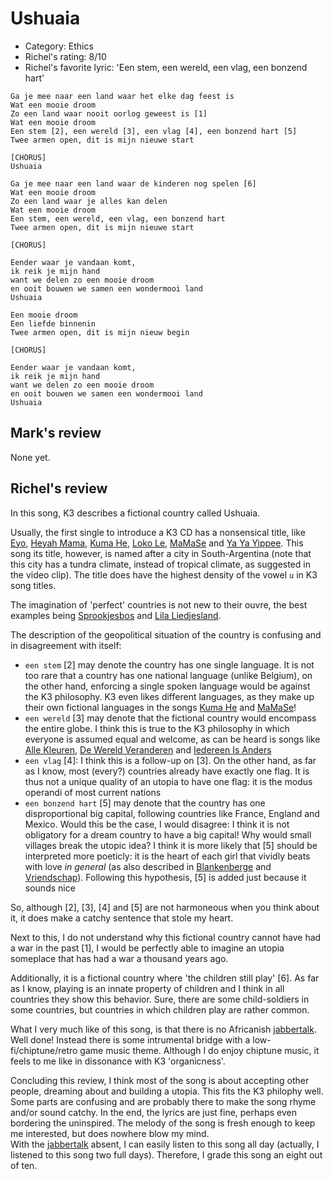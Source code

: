 # Ushuaia

 * Category: Ethics
 * Richel's rating: 8/10
 * Richel's  favorite lyric: 'Een stem, een wereld, een vlag, een bonzend hart'

```
Ga je mee naar een land waar het elke dag feest is
Wat een mooie droom
Zo een land waar nooit oorlog geweest is [1]
Wat een mooie droom
Een stem [2], een wereld [3], een vlag [4], een bonzend hart [5]
Twee armen open, dit is mijn nieuwe start

[CHORUS]
Ushuaia

Ga je mee naar een land waar de kinderen nog spelen [6]
Wat een mooie droom
Zo een land waar je alles kan delen
Wat een mooie droom
Een stem, een wereld, een vlag, een bonzend hart
Twee armen open, dit is mijn nieuwe start

[CHORUS]

Eender waar je vandaan komt,
ik reik je mijn hand
want we delen zo een mooie droom
en ooit bouwen we samen een wondermooi land
Ushuaia

Een mooie droom
Een liefde binnenin
Twee armen open, dit is mijn nieuw begin

[CHORUS]

Eender waar je vandaan komt,
ik reik je mijn hand
want we delen zo een mooie droom
en ooit bouwen we samen een wondermooi land
Ushuaia
```

## Mark's review

None yet.

## Richel's review

In this song, K3 describes a fictional country called Ushuaia.

Usually, the first single to introduce a K3 CD has a nonsensical title, like
[Eyo](Eyo.md), [Heyah Mama](HeyahMama.md), [Kuma He](KumaHe.md), [Loko Le](LokoLe.md),
[MaMaSe](MaMaSe.md) and [Ya Ya Yippee](YaYaYippee.md). This song its title, however, is named
after a city in South-Argentina (note that this city has a tundra climate, instead of tropical climate,
as suggested in the video clip). The title does have the highest density of the vowel `u` in K3 song titles.

The imagination of 'perfect' countries is not new to their ouvre, 
the best examples being [Sprookjesbos](Sprookjesbos.md) and [Lila Liedjesland](LilaLiedjesland.md).

The description of the geopolitical situation of the country is confusing and in disagreement with itself:

 * `een stem` [2] may denote the country has one single language. It is not too rare that a country has one national language (unlike Belgium),
   on the other hand, enforcing a single spoken language would be against the K3 philosophy. K3 even likes different languages, as they make up
   their own fictional languages in the songs [Kuma He](KumaHe.md) and [MaMaSe](MaMaSe.md)!  
 * `een wereld` [3] may denote that the fictional country would encompass the entire globe. 
   I think this is true to the K3 philosophy in which everyone is assumed equal and welcome, 
   as can be heard is songs like [Alle Kleuren](AlleKleuren.md), 
   [De Wereld Veranderen](DeWereldVeranderen.md) and [Iedereen Is Anders](IedereenIsAnders.md)
 * `een vlag` [4]: I think this is a follow-up on [3]. On the other hand, as far as I know, most (every?) countries
   already have exactly one flag. It is thus not a unique quality of an utopia to have one flag: it is the modus operandi
   of most current nations
 * `een bonzend hart` [5] may denote that the country has one disproportional big capital, following countries like France, England and Mexico. 
   Would this be the case, I would disagree: I think it is not obligatory for a dream country to have a big capital! Why would small villages
   break the utopic idea? I think it is more likely that [5] should be interpreted more poeticly: it is the heart of each girl that
   vividly beats with love *in general* (as also described in [Blankenberge](Blankenberge.md) and [Vriendschap](Vriendschap.md)).
   Following this hypothesis, [5] is added just because it sounds nice

So, although [2], [3], [4] and [5] are not harmoneous when you think about it, it does make a catchy sentence that stole my heart.

Next to this, I do not understand why this fictional country cannot have had a war in the past [1], I would be
perfectly able to imagine an utopia someplace that has had a war a thousand years ago.

Additionally, it is a fictional country where 'the children still play' [6]. As far as I know, playing is an innate
property of children and I think in all countries they show this behavior. Sure, there are some child-soldiers in
some countries, but countries in which children play are rather common.

What I very much like of this song, is that there is no Africanish [jabbertalk](Jabbertalk.md). Well done!
Instead there is some intrumental bridge with a low-fi/chiptune/retro game music theme. Although I do enjoy
chiptune music, it feels to me like in dissonance with K3 'organicness'.

Concluding this review, I think most of the song is about accepting other people, dreaming about and building a 
utopia. This fits the K3 philophy well. Some parts are confusing and are probably there to make the song rhyme and/or
sound catchy. In the end, the lyrics are just fine, perhaps even bordering the uninspired. 
The melody of the song is fresh enough to keep me interested, but does nowhere blow my mind.     
With the [jabbertalk](Jabbertalk.md) absent, I can easily listen to this song all day (actually, I
listened to this song two full days). Therefore, I grade this song an eight out of ten.
